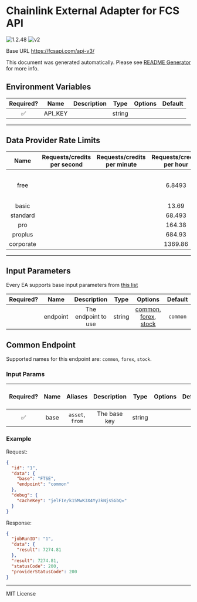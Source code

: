 # Chainlink External Adapter for FCS API

![1.2.48](https://img.shields.io/github/package-json/v/smartcontractkit/external-adapters-js?filename=packages/sources/fcsapi/package.json) ![v2](https://img.shields.io/badge/framework%20version-v2-blueviolet)

Base URL https://fcsapi.com/api-v3/

This document was generated automatically. Please see [README Generator](../../scripts#readme-generator) for more info.

## Environment Variables

| Required? |  Name   | Description |  Type  | Options | Default |
| :-------: | :-----: | :---------: | :----: | :-----: | :-----: |
|    ✅     | API_KEY |             | string |         |         |

---

## Data Provider Rate Limits

|   Name    | Requests/credits per second | Requests/credits per minute | Requests/credits per hour |            Note             |
| :-------: | :-------------------------: | :-------------------------: | :-----------------------: | :-------------------------: |
|   free    |                             |                             |          6.8493           | only mentions monthly limit |
|   basic   |                             |                             |           13.69           |                             |
| standard  |                             |                             |          68.493           |                             |
|    pro    |                             |                             |          164.38           |                             |
|  proplus  |                             |                             |          684.93           |                             |
| corporate |                             |                             |          1369.86          |                             |

---

## Input Parameters

Every EA supports base input parameters from [this list](../../core/bootstrap#base-input-parameters)

| Required? |   Name   |     Description     |  Type  |                                     Options                                      | Default  |
| :-------: | :------: | :-----------------: | :----: | :------------------------------------------------------------------------------: | :------: |
|           | endpoint | The endpoint to use | string | [common](#common-endpoint), [forex](#common-endpoint), [stock](#common-endpoint) | `common` |

## Common Endpoint

Supported names for this endpoint are: `common`, `forex`, `stock`.

### Input Params

| Required? | Name |     Aliases     | Description  |  Type  | Options | Default | Depends On | Not Valid With |
| :-------: | :--: | :-------------: | :----------: | :----: | :-----: | :-----: | :--------: | :------------: |
|    ✅     | base | `asset`, `from` | The base key | string |         |         |            |                |

### Example

Request:

```json
{
  "id": "1",
  "data": {
    "base": "FTSE",
    "endpoint": "common"
  },
  "debug": {
    "cacheKey": "jelFIe/k15MwK3X4Yy3kNjs5GbQ="
  }
}
```

Response:

```json
{
  "jobRunID": "1",
  "data": {
    "result": 7274.81
  },
  "result": 7274.81,
  "statusCode": 200,
  "providerStatusCode": 200
}
```

---

MIT License
